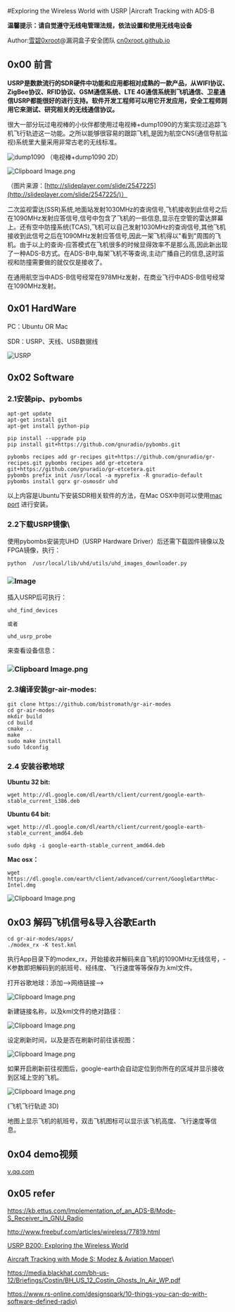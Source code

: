#Exploring the Wireless World with USRP |Aircraft Tracking with ADS-B

**温馨提示：请自觉遵守无线电管理法规，依法设置和使用无线电设备**

Author:[雪碧0xroot](http://www.spriteking.com)@漏洞盒子安全团队 </span>[cn0xroot.github.io](http://www.0xroot.cn)

0x00 前言
---------

**USRP是数款流行的SDR硬件中功能和应用都相对成熟的一款产品，从WIFI协议、ZigBee协议、RFID协议、GSM通信系统、LTE
4G通信系统到飞机通信、卫星通信USRP都能很好的进行支持。软件开发工程师可以用它开发应用，安全工程师则用它来测试、研究相关的无线通信协议。**

很大一部分玩过电视棒的小伙伴都使用过电视棒+dump1090的方案实现过追踪飞机飞行轨迹这一功能。之所以能够很容易的跟踪飞机,是因为航空CNS(通信导航监视)系统里大量采用非常古老的无线标准。

![dump1090](http://image.3001.net/images/20161115/1479189205495.png!small)
（电视棒+dump1090 2D）

![Clipboard
Image.png](http://image.3001.net/images/20161115/14791886547297.png!small)

（图片来源：[http://slideplayer.com/slide/2547225](http://slideplayer.com/slide/2547225/)）

二次监视雷达(SSR)系统,地面站发射1030MHz的查询信号,飞机接收到此信号之后在1090MHz发射应答信号,信号中包含了飞机的一些信息,显示在空管的雷达屏幕上。还有空中防撞系统(TCAS),飞机可以自己发射1030MHz的查询信号,其他飞机接收到此信号之后在1090MHz发射应答信号,因此一架飞机得以"看到"周围的飞机。由于以上的查询-应答模式在飞机很多的时候显得效率不是那么高,因此新出现了一种ADS-B方式。在ADS-B中,每架飞机不等查询,主动广播自己的信息,这时监视和防撞需要做的就仅仅是接收了。

在通用航空当中ADS-B信号经常在978MHz发射，在商业飞行中ADS-B信号经常在1090MHz发射。

0x01 HardWare
-------------

PC：Ubuntu OR Mac

SDR：USRP、天线、USB数据线

![USRP](http://image.3001.net/2016/11/bd0dd8ac5f1e795033649a42110072e6.jpeg)

0x02 Software
-------------

### 2.1安装pip、pybombs

    apt-get update
    apt-get install git
    apt-get install python-pip

    pip install --upgrade pip
    pip install git+https://github.com/gnuradio/pybombs.git

    pybombs recipes add gr-recipes git+https://github.com/gnuradio/gr-recipes.git pybombs recipes add gr-etcetera git+https://github.com/gnuradio/gr-etcetera.git
    pybombs prefix init /usr/local -a myprefix -R gnuradio-default
    pybombs install gqrx gr-osmosdr uhd

以上内容是Ubuntu下安装SDR相关软件的方法，在Mac OSX中则可以使用[mac
port](https://www.macports.org/install.php) 进行安装。

### 2.2下载USRP镜像\

使用pybombs安装完UHD（USRP Hardware
Driver）后还需下载固件镜像以及FPGA镜像，执行：

    python  /usr/local/lib/uhd/utils/uhd_images_downloader.py

### ![Image](http://image.3001.net/images/20161114/1479113902337.png!small)
插入USRP后可执行：

    uhd_find_devices

    或者

    uhd_usrp_probe

来查看设备信息：

### ![Clipboard Image.png](http://image.3001.net/images/20161115/14791897937569.png!small)
### 2.3编译安装gr-air-modes:

    git clone https://github.com/bistromath/gr-air-modes
    cd gr-air-modes
    mkdir build
    cd build
    cmake ..
    make
    sudo make install
    sudo ldconfig

### 2.4 安装谷歌地球

**Ubuntu 32 bit:**

    wget http://dl.google.com/dl/earth/client/current/google-earth-stable_current_i386.deb

**Ubuntu 64 bit:**

    wget http://dl.google.com/dl/earth/client/current/google-earth-stable_current_amd64.deb

    sudo dpkg -i google-earth-stable_current_amd64.deb

**Mac osx：**

    wget https://dl.google.com/earth/client/advanced/current/GoogleEarthMac-Intel.dmg

![Clipboard
Image.png](http://image.3001.net/images/20161115/14791890906731.png!small)

0x03 解码飞机信号&导入谷歌Earth
-------------------------------

    cd gr-air-modes/apps/
    ./modex_rx -K test.kml 

执行App目录下的modex\_rx，开始接收并解码来自飞机的1090MHz无线信号，-K参数即把解码到的航班号、经纬度、飞行速度等等保存为.kml文件。

打开谷歌地球：添加--&gt;网络链接--&gt;

![Clipboard
Image.png](http://image.3001.net/images/20161115/14791907352309.png!small)

新建链接名称，以及kml文件的绝对路径：

![Clipboard
Image.png](http://image.3001.net/images/20161115/14791908433470.png!small)

设定刷新时间，以及是否在刷新时前往该视图：

![Clipboard
Image.png](http://image.3001.net/images/20161115/14791909528504.png!small)

如果开启刷新前往视图后，google-earth会自动定位到你所在的区域并显示接收到区域上空的飞机。

![Clipboard
Image.png](http://image.3001.net/images/20161115/14791912477419.png!small)

(飞机飞行轨迹 3D)

地图上显示飞机的航班号，双击飞机图标可以显示该飞机高度、飞行速度等信息。 

0x04 demo视频
-------------
[v.qq.com](https://v.qq.com/x/page/e0346ll12xf.html)


0x05 refer
----------

<https://kb.ettus.com/Implementation_of_an_ADS-B/Mode-S_Receiver_in_GNU_Radio>

<http://www.freebuf.com/articles/wireless/77819.html>

[USRP B200: Exploring the Wireless
World](https://www.ettus.com/product/details/UB200-KIT)

[Aircraft Tracking with Mode S: Modez & Aviation
Mapper](http://spench.net/drupal/research/mode-s)\

<https://media.blackhat.com/bh-us-12/Briefings/Costin/BH_US_12_Costin_Ghosts_In_Air_WP.pdf>

<https://www.rs-online.com/designspark/10-things-you-can-do-with-software-defined-radio>\

